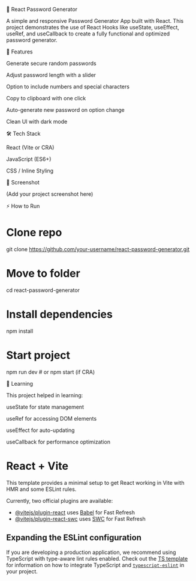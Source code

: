 🔑 React Password Generator

A simple and responsive Password Generator App built with React.
This project demonstrates the use of React Hooks like useState, useEffect, useRef, and useCallback to create a fully functional and optimized password generator.

🚀 Features

Generate secure random passwords

Adjust password length with a slider

Option to include numbers and special characters

Copy to clipboard with one click

Auto-generate new password on option change

Clean UI with dark mode

🛠️ Tech Stack

React (Vite or CRA)

JavaScript (ES6+)

CSS / Inline Styling

📸 Screenshot

(Add your project screenshot here)

⚡ How to Run
# Clone repo
git clone https://github.com/your-username/react-password-generator.git

# Move to folder
cd react-password-generator

# Install dependencies
npm install

# Start project
npm run dev   # or npm start (if CRA)

🎯 Learning

This project helped in learning:

useState for state management

useRef for accessing DOM elements

useEffect for auto-updating

useCallback for performance optimization

# React + Vite

This template provides a minimal setup to get React working in Vite with HMR and some ESLint rules.

Currently, two official plugins are available:

- [@vitejs/plugin-react](https://github.com/vitejs/vite-plugin-react/blob/main/packages/plugin-react) uses [Babel](https://babeljs.io/) for Fast Refresh
- [@vitejs/plugin-react-swc](https://github.com/vitejs/vite-plugin-react/blob/main/packages/plugin-react-swc) uses [SWC](https://swc.rs/) for Fast Refresh

## Expanding the ESLint configuration

If you are developing a production application, we recommend using TypeScript with type-aware lint rules enabled. Check out the [TS template](https://github.com/vitejs/vite/tree/main/packages/create-vite/template-react-ts) for information on how to integrate TypeScript and [`typescript-eslint`](https://typescript-eslint.io) in your project.
